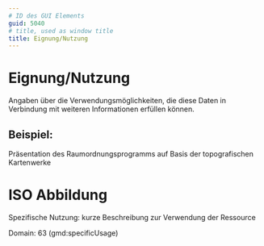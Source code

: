```yaml
---
# ID des GUI Elements
guid: 5040
# title, used as window title
title: Eignung/Nutzung
---
```


# Eignung/Nutzung

Angaben über die Verwendungsmöglichkeiten, die diese Daten in Verbindung mit weiteren Informationen erfüllen können.

## Beispiel:

Präsentation des Raumordnungsprogramms auf Basis der topografischen Kartenwerke

# ISO Abbildung

Spezifische Nutzung: kurze Beschreibung zur Verwendung der Ressource

Domain: 63 (gmd:specificUsage)
